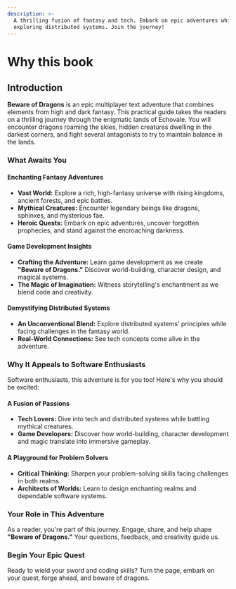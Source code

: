 ```yaml
---
description: >-
  A thrilling fusion of fantasy and tech. Embark on epic adventures while
  exploring distributed systems. Join the journey!
---
```


# Why this book

## Introduction

**Beware of Dragons** is an epic multiplayer text adventure that combines elements from high and dark fantasy. This practical guide takes the readers on a thrilling journey through the enigmatic lands of Echovale. You will encounter dragons roaming the skies, hidden creatures dwelling in the darkest corners, and fight several antagonists to try to maintain balance in the lands.

### What Awaits You

#### Enchanting Fantasy Adventures

* **Vast World:** Explore a rich, high-fantasy universe with rising kingdoms, ancient forests, and epic battles.
* **Mythical Creatures:** Encounter legendary beings like dragons, sphinxes, and mysterious fae.
* **Heroic Quests:** Embark on epic adventures, uncover forgotten prophecies, and stand against the encroaching darkness.

#### Game Development Insights

* **Crafting the Adventure:** Learn game development as we create **"Beware of Dragons."** Discover world-building, character design, and magical systems.
* **The Magic of Imagination:** Witness storytelling's enchantment as we blend code and creativity.

#### Demystifying Distributed Systems

* **An Unconventional Blend:** Explore distributed systems' principles while facing challenges in the fantasy world.
* **Real-World Connections:** See tech concepts come alive in the adventure.

### Why It Appeals to Software Enthusiasts

Software enthusiasts, this adventure is for you too! Here's why you should be excited:

#### A Fusion of Passions

* **Tech Lovers:** Dive into tech and distributed systems while battling mythical creatures.
* **Game Developers:** Discover how world-building, character development and magic translate into immersive gameplay.

#### A Playground for Problem Solvers

* **Critical Thinking:** Sharpen your problem-solving skills facing challenges in both realms.
* **Architects of Worlds:** Learn to design enchanting realms and dependable software systems.

### Your Role in This Adventure

As a reader, you're part of this journey. Engage, share, and help shape **"Beware of Dragons."** Your questions, feedback, and creativity guide us.

### Begin Your Epic Quest

Ready to wield your sword and coding skills? Turn the page, embark on your quest, forge ahead, and beware of dragons.
